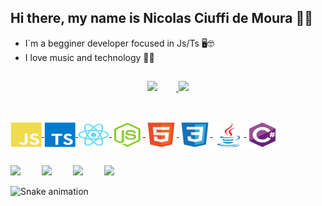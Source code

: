 ## Hi there, my name is Nicolas Ciuffi de Moura 👋🚀

- I`m a begginer developer focused in Js/Ts 🖥️🤓
- I love music and technology 🎵🤖
##
<div align="center">
  <a href="https://github.com/nickciuffi">
  <img style="margin-right:30px" height="180em" src="https://github-readme-stats.vercel.app/api?username=nickciuffi&show_icons=true&include_all_commits=true&count_private=true&theme=tokyonight"/>
  <img height="180em" src="https://github-readme-stats.vercel.app/api/top-langs/?username=nickciuffi&layout=compact&langs_count=7&theme=tokyonight&count-private=false"/>
</div>

##

<div style="display: inline_block"><br>
  <img align="center" alt="nickciuffi-Js" height="40" width="50" src="https://raw.githubusercontent.com/devicons/devicon/master/icons/javascript/javascript-plain.svg">
  <img align="center" alt="nickciuffi-Ts" height="40" width="50" src="https://raw.githubusercontent.com/devicons/devicon/master/icons/typescript/typescript-plain.svg">
  <img align="center" alt="nickciuffi-React" height="40" width="50" src="https://raw.githubusercontent.com/devicons/devicon/master/icons/react/react-original.svg">
  <img align="center" alt="nickciuffi-node" height="40" width="50" src="https://raw.githubusercontent.com/devicons/devicon/master/icons/nodejs/nodejs-original.svg">
  <img align="center" alt="nickciuffi-HTML" height="40" width="50" src="https://raw.githubusercontent.com/devicons/devicon/master/icons/html5/html5-original.svg">
  <img align="center" alt="nickciuffi-CSS" height="40" width="50" src="https://raw.githubusercontent.com/devicons/devicon/master/icons/css3/css3-original.svg">
  <img align="center" alt="nickciuffi-Python" height="40" width="50" src="https://raw.githubusercontent.com/devicons/devicon/master/icons/java/java-original.svg">
  <img align="center" alt="nickciuffi-Csharp" height="40" width="50" src="https://raw.githubusercontent.com/devicons/devicon/master/icons/csharp/csharp-original.svg">
</div>

##

<div>
  <a style="margin-right:30px" href="https://instagram.com/nick_ciuffi_official" target="_blank"><img src="https://img.shields.io/badge/-Instagram-%23E4405F?style=for-the-badge&logo=instagram&logoColor=white" target="_blank"></a>
  <a style="margin-right:30px" href = "mailto:nicolasciuffi1@gmail.com"><img src="https://img.shields.io/badge/Gmail-D14836?style=for-the-badge&logo=gmail&logoColor=white" target="_blank"></a>
  <a style="margin-right:30px" href="https://www.linkedin.com/in/nicolas-ciuffi-dev/" target="_blank"><img src="https://img.shields.io/badge/-LinkedIn-%230077B5?style=for-the-badge&logo=linkedin&logoColor=white" target="_blank"></a> 
   <a style="margin-right:30px" href="https://contate.me/nickciuffi" target="_blank"><img src="https://img.shields.io/badge/WhatsApp-25D366?style=for-the-badge&logo=whatsapp&logoColor=white" target="_blank"></a> 
</div>
  
 ![Snake animation](https://github.com/nickciuffi/nickciuffi/blob/output/github-contribution-grid-snake.svg)
